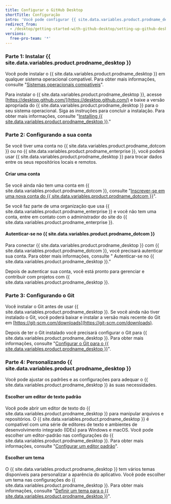 ```yaml
---
title: Configurar o GitHub Desktop
shortTitle: Configuração
intro: 'Você pode configurar {{ site.data.variables.product.prodname_desktop }} para atender às suas necessidades e contribuir para projetos.'
redirect_from:
  - /desktop/getting-started-with-github-desktop/setting-up-github-desktop
versions:
  free-pro-team: '*'
---
```


### Parte 1: Instalar {{ site.data.variables.product.prodname_desktop }}

Você pode instalar o {{ site.data.variables.product.prodname_desktop }} em qualquer sistema operacional compatível. Para obter mais informações, consulte "[Sistemas operacionais compatíveis](/desktop/getting-started-with-github-desktop/supported-operating-systems)".

Para instalar o {{ site.data.variables.product.prodname_desktop }}, acesse [https://desktop.github.com/](https://desktop.github.com/) e baixe a versão apropriada do {{ site.data.variables.product.prodname_desktop }} para o seu sistema operacional. Siga as instruções para concluir a instalação. Para obter mais informações, consulte "[Installing {{ site.data.variables.product.prodname_desktop }}](/desktop/getting-started-with-github-desktop/installing-github-desktop)."

### Parte 2: Configurando a sua conta

Se você tiver uma conta no {{ site.data.variables.product.prodname_dotcom }} ou no {{ site.data.variables.product.prodname_enterprise }}, você poderá usar {{ site.data.variables.product.prodname_desktop }} para trocar dados entre os seus repositórios locais e remotos.

#### Criar uma conta
Se você ainda não tem uma conta em {{ site.data.variables.product.prodname_dotcom }}, consulte "[Inscrever-se em uma nova conta do {{ site.data.variables.product.prodname_dotcom }}](/articles/signing-up-for-a-new-github-account/)".

Se você faz parte de uma organização que usa {{ site.data.variables.product.prodname_enterprise }} e você não tem uma conta, entre em contato com o administrador do site do {{ site.data.variables.product.prodname_enterprise }}.

#### Autenticar-se no {{ site.data.variables.product.prodname_dotcom }}
Para conectar {{ site.data.variables.product.prodname_desktop }} com {{ site.data.variables.product.prodname_dotcom }}, você precisará autenticar sua conta. Para obter mais informações, consulte "
Autenticar-se no {{ site.data.variables.product.prodname_desktop }}."</p> 

Depois de autenticar sua conta, você está pronto para gerenciar e contribuir com projetos com {{ site.data.variables.product.prodname_desktop }}.



### Parte 3: Configurando o Git

Você instalar o Git antes de usar {{ site.data.variables.product.prodname_desktop }}. Se você ainda não tiver instalado o Git, você poderá baixar e instalar a versão mais recente do Git em [https://git-scm.com/downloads](https://git-scm.com/downloads).

Depois de ter o Git instalado você precisará configurar o Git para {{ site.data.variables.product.prodname_desktop }}. Para obter mais informações, consulte "[Configurar o Git para o {{ site.data.variables.product.prodname_desktop }}](/desktop/getting-started-with-github-desktop/configuring-git-for-github-desktop)".



### Parte 4: Personalizando {{ site.data.variables.product.prodname_desktop }}

Você pode ajustar os padrões e as configurações para adequar o {{ site.data.variables.product.prodname_desktop }} às suas necessidades.



#### Escolher um editor de texto padrão

Você pode abrir um editor de texto do {{ site.data.variables.product.prodname_desktop }} para manipular arquivos e repositórios. O {{ site.data.variables.product.prodname_desktop }} é compatível com uma série de editores de texto e ambientes de desenvolvimento integrado (IDEs) para Windows e macOS. Você pode escolher um editor-padrão nas configurações do {{ site.data.variables.product.prodname_desktop }}. Para obter mais informações, consulte "[Configurar um editor padrão](/desktop/getting-started-with-github-desktop/configuring-a-default-editor)".



#### Escolher um tema

O {{ site.data.variables.product.prodname_desktop }} tem vários temas disponíveis para personalizar a aparência do aplicativo. Você pode escolher um tema nas configurações do {{ site.data.variables.product.prodname_desktop }}. Para obter mais informações, consulte "[Definir um tema para o {{ site.data.variables.product.prodname_desktop }}](/desktop/getting-started-with-github-desktop/setting-a-theme-for-github-desktop)".
